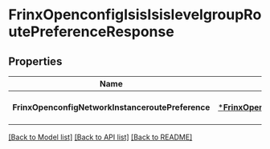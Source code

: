 # FrinxOpenconfigIsisIsislevelgroupRoutePreferenceResponse

## Properties
Name | Type | Description | Notes
------------ | ------------- | ------------- | -------------
**FrinxOpenconfigNetworkInstanceroutePreference** | [***FrinxOpenconfigIsisIsislevelgroupRoutePreference**](frinx.openconfig.isis.isislevelgroup.RoutePreference.md) |  | [optional] [default to null]

[[Back to Model list]](../README.md#documentation-for-models) [[Back to API list]](../README.md#documentation-for-api-endpoints) [[Back to README]](../README.md)


